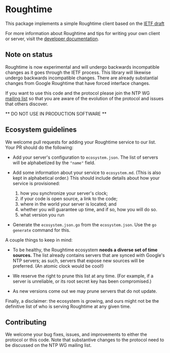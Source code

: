 # Roughtime

This package implements a simple Roughtime client based on the
[IETF draft](https://datatracker.ietf.org/doc/draft-ietf-ntp-roughtime/)

For more information about Roughtime and tips for writing your own
client or server, visit the [developer
documentation](https://developers.cloudflare.com/roughtime/).

## Note on status

Roughtime is now experimental and will undergo backwards incompatible
changes as it goes through the IETF process. This library will
likewise undergo backwards incompatible changes. There are already
substantial changes from Google Roughtime that have forced interface changes.

If you want to use this code and the protocol please join the NTP WG
[mailing list](https://www.ietf.org/mailman/listinfo/ntp) so that you are
aware of the evolution of the protocol and issues that others discover.

** DO NOT USE IN PRODUCTION SOFTWARE **

## Ecosystem guidelines

We welcome pull requests for adding your Roughtime service to our list. Your PR
should do the following:

  * Add your server's configuration to `ecosystem.json`. The list of servers
    will be alphabetized by the `"name"` field.

  * Add some information about your service to `ecosystem.md`. (This is also
    kept in alphabetical order.) This should include details about how your
    service is provisioned:

     1. how you synchronize your server's clock;
     2. if your code is open source, a link to the code;
     3. where in the world your server is located; and
     4. whether you will guarantee up time, and if so, how you will do so.
     5. what version you run

  * Generate the `ecosystem.json.go` from the `ecosystem.json`. Use the
    `go generate` command for this.

A couple things to keep in mind:

  * To be healthy, the Roughtime ecosystem **needs a diverse set of time
    sources.** The list already contains servers that are synced with Google's
    NTP servers; as such, servers that expose new sources will be preferred. (An
    atomic clock would be cool!)

  * We reserve the right to prune this list at any time. (For example, if a
    server is unreliable, or its root secret key has been compromised.)
    
  * As new versions come out we may prune servers that do not update.

Finally, a disclaimer: the ecosystem is growing, and ours might not be the
definitive list of who is serving Roughtime at any given time.

## Contributing

We welcome your bug fixes, issues, and improvements to either the
protocol or this code. Note that substantive changes to the protocol
need to be discussed on the NTP WG mailing list.
